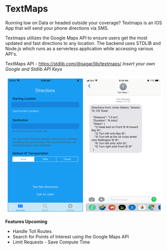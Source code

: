 # TextMaps
Running low on Data or headed outside your coverage?
Textmaps is an IOS App that will send your phone directions via SMS.

Textmaps utilizes the Google Maps API to ensure users get the most updated and fast directions to any location.
The backend uses STDLIB and Node.js which runs as a serverless application while accessing various API's. 

TextMaps API - https://stdlib.com/@sagar/lib/textmaps/ 
*Insert your own Google and Stdlib API Keys*

<p align="left">
<img src="Images/Screenshot.png" width="500" title="Screenshot">
</p

**Features Upcoming**
- Handle Toll Routes
- Search for Points of Interest using the Google Maps API
- Limit Requests - Save Compute Time 

